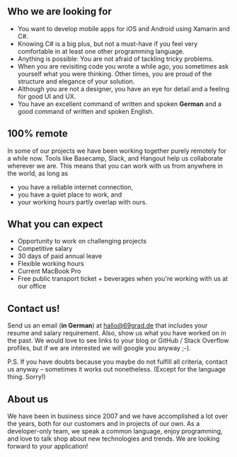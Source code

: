 ## Who we are looking for

- You want to develop mobile apps for iOS and Android using Xamarin and C#.
- Knowing C# is a big plus, but not a must-have if you feel very comfortable in at least one other programming language.
- Anything is possible: You are not afraid of tackling tricky problems.
- When you are revisiting code you wrote a while ago, you sometimes ask yourself what you were thinking. Other times, you are proud of the structure and elegance of your solution.
- Although you are not a designer, you have an eye for detail and a feeling for good UI and UX.
- You have an excellent command of written and spoken **German** and a good command of written and spoken English.
​
## 100% remote

In some of our projects we have been working together purely remotely for a while now. Tools like Basecamp, Slack, and Hangout help us collaborate wherever we are. This means that you can work with us from anywhere in the world, as long as

- you have a reliable internet connection,
- you have a quiet place to work, and
- your working hours partly overlap with ours.
​
## What you can expect

- Opportunity to work on challenging projects
- Competitive salary
- 30 days of paid annual leave
- Flexible working hours
- Current MacBook Pro
- Free public transport ticket + beverages when you're working with us at our office
​
## Contact us!

Send us an email (**in German**) at hallo@69grad.de that includes your resume and salary requirement. Also, show us what you have worked on in the past. We would love to see links to your blog or GitHub / Stack Overflow profiles, but if we are interested we will google you anyway ;-).

P.S. If you have doubts because you maybe do not fulfill all criteria, contact us anyway – sometimes it works out nonetheless. (Except for the language thing. Sorry!)
​
## About us

We have been in business since 2007 and we have accomplished a lot over the years, both for our customers and in projects of our own. As a developer-only team, we speak a common language, enjoy programming, and love to talk shop about new technologies and trends. We are looking forward to your application!
